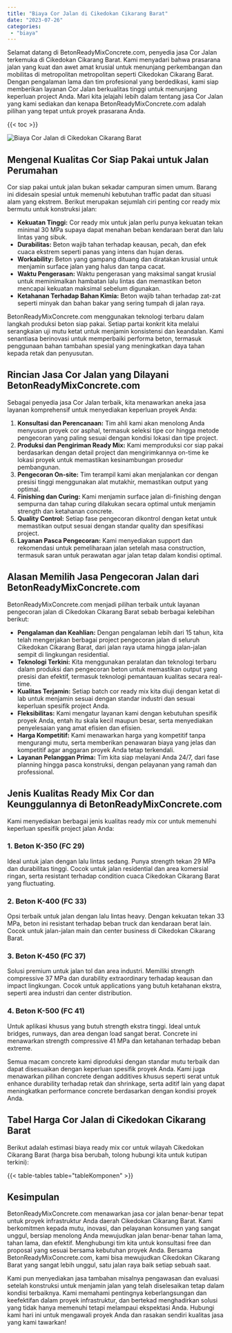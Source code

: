```yaml
---
title: "Biaya Cor Jalan di Cikedokan Cikarang Barat"
date: "2023-07-26"
categories: 
 - "biaya"
---
```


Selamat datang di BetonReadyMixConcrete.com, penyedia jasa Cor Jalan terkemuka di Cikedokan Cikarang Barat. Kami menyadari bahwa prasarana jalan yang kuat dan awet amat krusial untuk menunjang perkembangan dan mobilitas di metropolitan metropolitan seperti Cikedokan Cikarang Barat. Dengan pengalaman lama dan tim profesional yang berdedikasi, kami siap memberikan layanan Cor Jalan berkualitas tinggi untuk menunjang keperluan project Anda. Mari kita jelajahi lebih dalam tentang jasa Cor Jalan yang kami sediakan dan kenapa BetonReadyMixConcrete.com adalah pilihan yang tepat untuk proyek prasarana Anda.

{{< toc >}}

![Biaya Cor Jalan di Cikedokan Cikarang Barat](https://betoncor8.github.io/cor/harga-beton-readymix-concrete%20(29).png)

## Mengenal Kualitas Cor Siap Pakai untuk Jalan Perumahan

Cor siap pakai untuk jalan bukan sekadar campuran simen umum. Barang ini didesain spesial untuk memenuhi kebutuhan traffic padat dan situasi alam yang ekstrem. Berikut merupakan sejumlah ciri penting cor ready mix bermutu untuk konstruksi jalan:

- **Kekuatan Tinggi:** Cor ready mix untuk jalan perlu punya kekuatan tekan minimal 30 MPa supaya dapat menahan beban kendaraan berat dan lalu lintas yang sibuk.
- **Durabilitas:** Beton wajib tahan terhadap keausan, pecah, dan efek cuaca ekstrem seperti panas yang intens dan hujan deras.
- **Workability:** Beton yang gampang dituang dan diratakan krusial untuk menjamin surface jalan yang halus dan tanpa cacat.
- **Waktu Pengerasan:** Waktu pengerasan yang maksimal sangat krusial untuk meminimalkan hambatan lalu lintas dan memastikan beton mencapai kekuatan maksimal sebelum digunakan.
- **Ketahanan Terhadap Bahan Kimia:** Beton wajib tahan terhadap zat-zat seperti minyak dan bahan bakar yang sering tumpah di jalan raya.

BetonReadyMixConcrete.com menggunakan teknologi terbaru dalam langkah produksi beton siap pakai. Setiap partai konkrit kita melalui serangkaian uji mutu ketat untuk menjamin konsistensi dan keandalan. Kami senantiasa berinovasi untuk memperbaiki performa beton, termasuk penggunaan bahan tambahan spesial yang meningkatkan daya tahan kepada retak dan penyusutan.

## Rincian Jasa Cor Jalan yang Dilayani BetonReadyMixConcrete.com

Sebagai penyedia jasa Cor Jalan terbaik, kita menawarkan aneka jasa layanan komprehensif untuk menyediakan keperluan proyek Anda:

1. **Konsultasi dan Perencanaan:** Tim ahli kami akan menolong Anda menyusun proyek cor asphal, termasuk seleksi tipe cor hingga metode pengecoran yang paling sesuai dengan kondisi lokasi dan tipe project.
2. **Produksi dan Pengiriman Ready Mix:** Kami memproduksi cor siap pakai berdasarkan dengan detail project dan mengirimkannya on-time ke lokasi proyek untuk memastikan kesinambungan prosedur pembangunan.
3. **Pengecoran On-site:** Tim terampil kami akan menjalankan cor dengan presisi tinggi menggunakan alat mutakhir, memastikan output yang optimal.
4. **Finishing dan Curing:** Kami menjamin surface jalan di-finishing dengan sempurna dan tahap curing dilakukan secara optimal untuk menjamin strength dan ketahanan concrete.
5. **Quality Control:** Setiap fase pengecoran dikontrol dengan ketat untuk memastikan output sesuai dengan standar quality dan spesifikasi project.
6. **Layanan Pasca Pengecoran:** Kami menyediakan support dan rekomendasi untuk pemeliharaan jalan setelah masa construction, termasuk saran untuk perawatan agar jalan tetap dalam kondisi optimal.

## Alasan Memilih Jasa Pengecoran Jalan dari BetonReadyMixConcrete.com

BetonReadyMixConcrete.com menjadi pilihan terbaik untuk layanan pengecoran jalan di Cikedokan Cikarang Barat sebab berbagai kelebihan berikut:

- **Pengalaman dan Keahlian:** Dengan pengalaman lebih dari 15 tahun, kita telah mengerjakan berbagai project pengecoran jalan di seluruh Cikedokan Cikarang Barat, dari jalan raya utama hingga jalan-jalan sempit di lingkungan residential.
- **Teknologi Terkini:** Kita menggunakan peralatan dan teknologi terbaru dalam produksi dan pengecoran beton untuk memastikan output yang presisi dan efektif, termasuk teknologi pemantauan kualitas secara real-time.
- **Kualitas Terjamin:** Setiap batch cor ready mix kita diuji dengan ketat di lab untuk menjamin sesuai dengan standar industri dan sesuai keperluan spesifik project Anda.
- **Fleksibilitas:** Kami mengatur layanan kami dengan kebutuhan spesifik proyek Anda, entah itu skala kecil maupun besar, serta menyediakan penyelesaian yang amat efisien dan efisien.
- **Harga Kompetitif:** Kami menawarkan harga yang kompetitif tanpa mengurangi mutu, serta memberikan penawaran biaya yang jelas dan kompetitif agar anggaran proyek Anda tetap terkendali.
- **Layanan Pelanggan Prima:** Tim kita siap melayani Anda 24/7, dari fase planning hingga pasca konstruksi, dengan pelayanan yang ramah dan professional.

## Jenis Kualitas Ready Mix Cor dan Keunggulannya di BetonReadyMixConcrete.com

Kami menyediakan berbagai jenis kualitas ready mix cor untuk memenuhi keperluan spesifik project jalan Anda:

### 1\. Beton K-350 (FC 29)

Ideal untuk jalan dengan lalu lintas sedang. Punya strength tekan 29 MPa dan durabilitas tinggi. Cocok untuk jalan residential dan area komersial ringan, serta resistant terhadap condition cuaca Cikedokan Cikarang Barat yang fluctuating.

### 2\. Beton K-400 (FC 33)

Opsi terbaik untuk jalan dengan lalu lintas heavy. Dengan kekuatan tekan 33 MPa, beton ini resistant terhadap beban truck dan kendaraan berat lain. Cocok untuk jalan-jalan main dan center business di Cikedokan Cikarang Barat.

### 3\. Beton K-450 (FC 37)

Solusi premium untuk jalan tol dan area industri. Memiliki strength compressive 37 MPa dan durability extraordinary terhadap keausan dan impact lingkungan. Cocok untuk applications yang butuh ketahanan ekstra, seperti area industri dan center distribution.

### 4\. Beton K-500 (FC 41)

Untuk aplikasi khusus yang butuh strength ekstra tinggi. Ideal untuk bridges, runways, dan area dengan load sangat berat. Concrete ini menawarkan strength compressive 41 MPa dan ketahanan terhadap beban extreme.

Semua macam concrete kami diproduksi dengan standar mutu terbaik dan dapat disesuaikan dengan keperluan spesifik proyek Anda. Kami juga menawarkan pilihan concrete dengan additives khusus seperti serat untuk enhance durability terhadap retak dan shrinkage, serta aditif lain yang dapat meningkatkan performance concrete berdasarkan dengan kondisi proyek Anda.

## Tabel Harga Cor Jalan di Cikedokan Cikarang Barat

Berikut adalah estimasi biaya ready mix cor untuk wilayah Cikedokan Cikarang Barat (harga bisa berubah, tolong hubungi kita untuk kutipan terkini):

{{< table-tables table="tableKomponen" >}}

## Kesimpulan

BetonReadyMixConcrete.com menawarkan jasa cor jalan benar-benar tepat untuk proyek infrastruktur Anda daerah Cikedokan Cikarang Barat. Kami berkomitmen kepada mutu, inovasi, dan pelayanan konsumen yang sangat unggul, bersiap menolong Anda mewujudkan jalan benar-benar tahan lama, tahan lama, dan efektif. Menghubungi tim kita untuk konsultasi free dan proposal yang sesuai bersama kebutuhan proyek Anda. Bersama BetonReadyMixConcrete.com, kami bisa mewujudkan Cikedokan Cikarang Barat yang sangat lebih unggul, satu jalan raya baik setiap sebuah saat.

Kami pun menyediakan jasa tambahan misalnya pengawasan dan evaluasi setelah konstruksi untuk menjamin jalan yang telah diselesaikan tetap dalam kondisi terbaiknya. Kami memahami pentingnya keberlangsungan dan keefektifan dalam proyek infrastruktur, dan bertekad menghadirkan solusi yang tidak hanya memenuhi tetapi melampaui ekspektasi Anda. Hubungi kami hari ini untuk mengawali proyek Anda dan rasakan sendiri kualitas jasa yang kami tawarkan!

